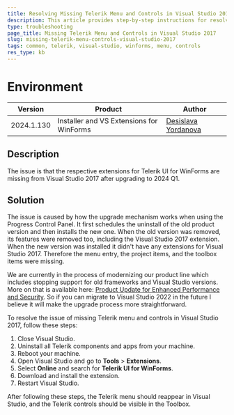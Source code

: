 ```yaml
---
title: Resolving Missing Telerik Menu and Controls in Visual Studio 2017
description: This article provides step-by-step instructions for resolving the issue of missing Telerik menu and controls in Visual Studio 2017 after a recent update.
type: troubleshooting
page_title: Missing Telerik Menu and Controls in Visual Studio 2017
slug: missing-telerik-menu-controls-visual-studio-2017
tags: common, telerik, visual-studio, winforms, menu, controls
res_type: kb
---
```


# Environment
| Version | Product | Author | 
| --- | --- | ---- | 
| 2024.1.130| Installer and VS Extensions for WinForms|[Desislava Yordanova](https://www.telerik.com/blogs/author/desislava-yordanova)| 

## Description
The issue is that the respective extensions for Telerik UI for WinForms are missing from Visual Studio 2017 after upgrading to 2024 Q1. 

## Solution
The issue is caused by how the upgrade mechanism works when using the Progress Control Panel. It first schedules the uninstall of the old product version and then installs the new one. When the old version was removed, its features were removed too, including the Visual Studio 2017 extension. When the new version was installed it didn't have any extensions for Visual Studio 2017. Therefore the menu entry, the project items, and the toolbox items were missing. 

We are currently in the process of modernizing our product line which includes stopping support for old frameworks and Visual Studio versions. More on that is available here: [Product Update for Enhanced Performance and Security](https://www.telerik.com/blogs/embracing-future-product-update-enhanced-performance-and-security). So if you can migrate to Visual Studio 2022 in the future I believe it will make the upgrade process more straightforward.

To resolve the issue of missing Telerik menu and controls in Visual Studio 2017, follow these steps:

1. Close Visual Studio.
2. Uninstall all Telerik components and apps from your machine.
3. Reboot your machine.
4. Open Visual Studio and go to **Tools** > **Extensions**.
5. Select **Online** and search for **Telerik UI for WinForms**.
6. Download and install the extension.
7. Restart Visual Studio.

After following these steps, the Telerik menu should reappear in Visual Studio, and the Telerik controls should be visible in the Toolbox.

